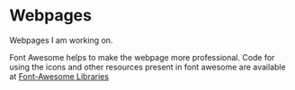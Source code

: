 # Webpages
Webpages I am working on.

Font Awesome helps to make the webpage more professional.
Code for using the icons and other resources present in font awesome are available at [Font-Awesome Libraries](https://cdnjs.com/libraries/font-awesome)
